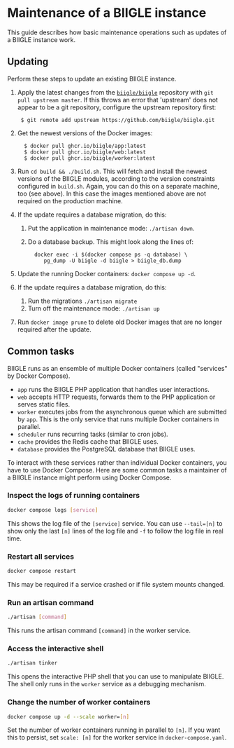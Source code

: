 # Maintenance of a BIIGLE instance

This guide describes how basic maintenance operations such as updates of a BIIGLE instance work.

## Updating

Perform these steps to update an existing BIIGLE instance.

1. Apply the latest changes from the [`biigle/biigle`](https://github.com/biigle/biigle) repository with `git pull upstream master`. If this throws an error that 'upstream' does not appear to be a git repository, configure the upstream repository first:

        $ git remote add upstream https://github.com/biigle/biigle.git


2. Get the newest versions of the Docker images:

         $ docker pull ghcr.io/biigle/app:latest
         $ docker pull ghcr.io/biigle/web:latest
         $ docker pull ghcr.io/biigle/worker:latest


3. Run `cd build && ./build.sh`. This will fetch and install the newest versions of the BIIGLE modules, according to the version constraints configured in `build.sh`. Again, you can do this on a separate machine, too (see above). In this case the images mentioned above are not required on the production machine.

4. If the update requires a database migration, do this:

    1. Put the application in maintenance mode: `./artisan down`.

    2. Do a database backup. This might look along the lines of:

             docker exec -i $(docker compose ps -q database) \
                pg_dump -U biigle -d biigle > biigle_db.dump

5. Update the running Docker containers: `docker compose up -d`.

6. If the update requires a database migration, do this:

    1. Run the migrations `./artisan migrate`
    2. Turn off the maintenance mode: `./artisan up`

7. Run `docker image prune` to delete old Docker images that are no longer required after the update.

## Common tasks

BIIGLE runs as an ensemble of multiple Docker containers (called "services" by Docker Compose).

- `app` runs the BIIGLE PHP application that handles user interactions.
- `web` accepts HTTP requests, forwards them to the PHP application or serves static files.
- `worker` executes jobs from the asynchronous queue which are submitted by `app`. This is the only service that runs multiple Docker containers in parallel.
- `scheduler` runs recurring tasks (similar to cron jobs).
- `cache` provides the Redis cache that BIIGLE uses.
- `database` provides the PostgreSQL database that BIIGLE uses.

To interact with these services rather than individual Docker containers, you have to use Docker Compose. Here are some common tasks a maintainer of a BIIGLE instance might perform using Docker Compose.

### Inspect the logs of running containers

```bash
docker compose logs [service]
```

This shows the log file of the `[service]` service. You can use `--tail=[n]` to show only the last `[n]` lines of the log file and `-f` to follow the log file in real time.

### Restart all services

```bash
docker compose restart
```

This may be required if a service crashed or if file system mounts changed.

### Run an artisan command

```bash
./artisan [command]
```

This runs the artisan command `[command]` in the worker service.

### Access the interactive shell

```bash
./artisan tinker
```

This opens the interactive PHP shell that you can use to manipulate BIIGLE. The shell only runs in the `worker` service as a debugging mechanism.

### Change the number of worker containers

```bash
docker compose up -d --scale worker=[n]
```

Set the number of worker containers running in parallel to `[n]`. If you want this to persist, set `scale: [n]` for the worker service in `docker-compose.yaml`.
